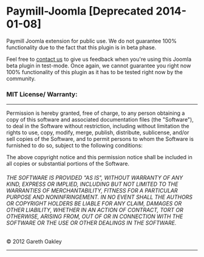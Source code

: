 Paymill-Joomla [Deprecated 2014-01-08]
======================================

Paymill Joomla extension for public use. We do not guarantee 100% functionality due to the fact that this plugin is
in beta phase.

Feel free to <a href="mailto:support@paymill.com">contact us</a> to give us feedback when you're using this Joomla beta 
plugin in test-mode. Once again, we cannot guarantee you right now 100% functionality of this plugin as it has to be tested 
right now by the community.

<h3>MIT License/ Warranty:</h3>

---

Permission is hereby granted, free of charge, to any person obtaining a copy of this software and associated documentation files (the "Software"), to deal in the Software without restriction, including without limitation the rights to use, copy, modify, merge, publish, distribute, sublicense, and/or sell copies of the Software, and to permit persons to whom the Software is furnished to do so, subject to the following conditions:

The above copyright notice and this permission notice shall be included in all copies or substantial portions of the Software.

<h6>THE SOFTWARE IS PROVIDED "AS IS", WITHOUT WARRANTY OF ANY KIND, EXPRESS OR IMPLIED, INCLUDING BUT NOT LIMITED TO THE WARRANTIES OF MERCHANTABILITY, FITNESS FOR A PARTICULAR PURPOSE AND NONINFRINGEMENT. IN NO EVENT SHALL THE AUTHORS OR COPYRIGHT HOLDERS BE LIABLE FOR ANY CLAIM, DAMAGES OR OTHER LIABILITY, WHETHER IN AN ACTION OF CONTRACT, TORT OR OTHERWISE, ARISING FROM, OUT OF OR IN CONNECTION WITH THE SOFTWARE OR THE USE OR OTHER DEALINGS IN THE SOFTWARE.</h6>

&copy; 2012 Gareth Oakley

---
